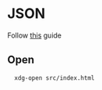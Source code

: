 # JSON

Follow [this](https://developer.mozilla.org/en-US/docs/Learn/JavaScript/Objects/JSON) guide

## Open

      xdg-open src/index.html 